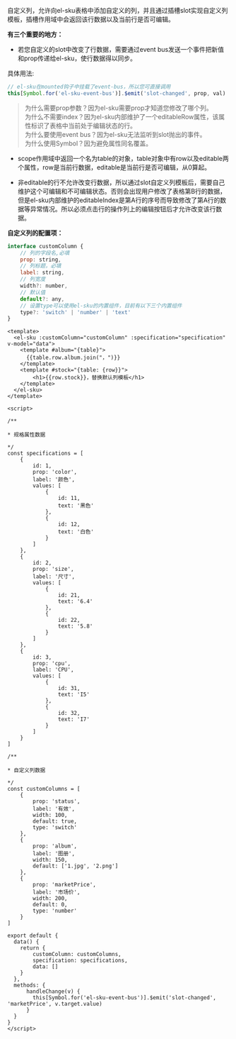 自定义列，允许向el-sku表格中添加自定义的列，并且通过插槽slot实现自定义列模板，插槽作用域中会返回该行数据以及当前行是否可编辑。  

**有三个重要的地方：**  

* 若您自定义的slot中改变了行数据，需要通过event bus发送一个事件把新值和prop传递给el-sku，使行数据得以同步。  

具体用法:

``` javascript
// el-sku在mounted钩子中挂载了event-bus，所以您可直接调用
this[Symbol.for('el-sku-event-bus')].$emit('slot-changed', prop, val)
```

> 为什么需要prop参数？因为el-sku需要prop才知道您修改了哪个列。  
> 为什么不需要index？因为el-sku内部维护了一个editableRow属性，该属性标识了表格中当前处于编辑状态的行。  
> 为什么要使用event bus？因为el-sku无法监听到slot抛出的事件。  
> 为什么使用Symbol？因为避免属性同名覆盖。  

* scope作用域中返回一个名为table的对象，table对象中有row以及editable两个属性，row是当前行数据，editable是当前行是否可编辑，从0算起。  

* 非editable的行不允许改变行数据，所以通过slot自定义列模板后，需要自己维护这个可编辑和不可编辑状态。否则会出现用户修改了表格第B行的数据，但是el-sku内部维护的editableIndex是第A行的序号而导致修改了第A行的数据等异常情况。所以必须点击行的操作列上的编辑按钮后才允许改变该行数据。

**自定义列的配置项：**

``` javascript
interface customColumn {
    // 列的字段名,必填
    prop: string,
    // 列标题，必填
    label: string,
    // 列宽度
    width?: number,
    // 默认值
    default?: any,
    // 设置type可以使用el-sku的内置组件，目前有以下三个内置组件
    type?: 'switch' | 'number' | 'text'
}
```

``` vue
<template>
  <el-sku :customColumn="customColumn" :specification="specification" v-model="data">
    <template #album="{table}">
      {{table.row.album.join("，")}}
    </template>
    <template #stock="{table: {row}}">
        <h1>{{row.stock}}，替换默认列模板</h1>
    </template>
  </el-sku>
</template>

<script>

/**

* 规格属性数据

*/
const specifications = [
    {
        id: 1,
        prop: 'color',
        label: '颜色',
        values: [
            {
                id: 11,
                text: '黑色'
            },
            {
                id: 12,
                text: '白色'
            }
        ]
    },
    {
        id: 2,
        prop: 'size',
        label: '尺寸',
        values: [
            {
                id: 21,
                text: '6.4'
            },
            {
                id: 22,
                text: '5.8'
            }
        ]
    },
    {
        id: 3,
        prop: 'cpu',
        label: 'CPU',
        values: [
            {
                id: 31,
                text: 'I5'
            },
            {
                id: 32,
                text: 'I7'
            }
        ]
    }
]

/**

* 自定义列数据

*/
const customColumns = [
    {
        prop: 'status',
        label: '有效',
        width: 100,
        default: true,
        type: 'switch'
    },
    {
        prop: 'album',
        label: '图册',
        width: 150,
        default: ['1.jpg', '2.png']
    },
    {
        prop: 'marketPrice',
        label: '市场价',
        width: 200,
        default: 0,
        type: 'number'
    }
]

export default {
  data() {
    return {
        customColumn: customColumns,
        specification: specifications,
        data: []
    }
  },
  methods: {
      handleChange(v) {
        this[Symbol.for('el-sku-event-bus')].$emit('slot-changed', 'marketPrice', v.target.value)
      }
  }
}
</script>
```
